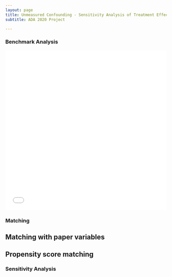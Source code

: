 ```yaml
---
layout: page
title: Unmeasured Confounding - Sensitivity Analysis of Treatment Effect
subtitle: ADA 2020 Project

---
```


### Benchmark Analysis

<iframe frameborder="no" border="0" marginwidth="0" marginheight="0" width="100%" height="500" src="assets/img/boxplot_figure.html"></iframe>

### Matching

## Matching with paper variables
## Propensity score matching

### Sensitivity Analysis
